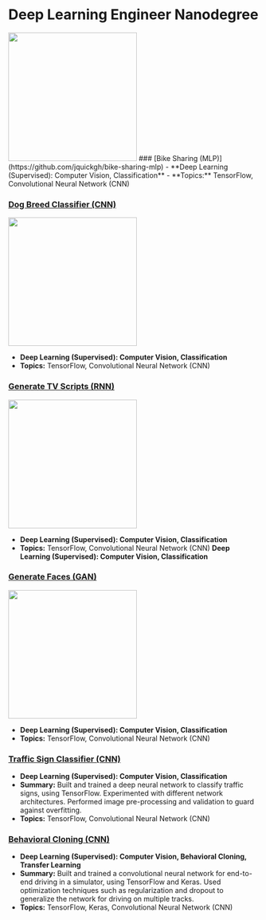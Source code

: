 # Deep Learning Engineer Nanodegree


<img src="https://github.com/jquickgh/bike-sharing-mlp/blob/master/bike-sharing.jpg" width="258">
### [Bike Sharing (MLP)](https://github.com/jquickgh/bike-sharing-mlp)
- **Deep Learning (Supervised): Computer Vision, Classification**
- **Topics:** TensorFlow, Convolutional Neural Network (CNN)
 
### [Dog Breed Classifier (CNN)](https://github.com/jquickgh/dog-breed-classifier-cnn)
<img src="https://github.com/jquickgh/dog-breed-classifier-cnn/blob/master/dog-breed.jpg" width="258"> 

- **Deep Learning (Supervised): Computer Vision, Classification**
- **Topics:** TensorFlow, Convolutional Neural Network (CNN)
  
### [Generate TV Scripts (RNN)](https://github.com/jquickgh/generate-tv-scripts-rnn)
 <img src="https://github.com/jquickgh/generate-tv-scripts-rnn/blob/master/generate-tv-scripts.jpg" width="258">

- **Deep Learning (Supervised): Computer Vision, Classification**
- **Topics:** TensorFlow, Convolutional Neural Network (CNN)
  **Deep Learning (Supervised): Computer Vision, Classification**
 
### [Generate Faces (GAN)](https://github.com/jquickgh/generate-faces-gan)
<img src="https://github.com/jquickgh/generate-faces-gan/blob/master/generate-faces.jpg" width="258">

- **Deep Learning (Supervised): Computer Vision, Classification**
- **Topics:** TensorFlow, Convolutional Neural Network (CNN)
 
 
 
 
### [Traffic Sign Classifier (CNN)](https://github.com/jquickgh/traffic-sign-classifier-cnn)
 - **Deep Learning (Supervised): Computer Vision, Classification**
 - **Summary:** Built and trained a deep neural network to classify traffic signs, using TensorFlow. Experimented with different network architectures. Performed image pre-processing and validation to guard against overfitting.
 - **Topics:** TensorFlow, Convolutional Neural Network (CNN)
 
### [Behavioral Cloning (CNN)](https://github.com/jquickgh/behavioral-cloning-cnn)
 - **Deep Learning (Supervised): Computer Vision, Behavioral Cloning, Transfer Learning**
 - **Summary:** Built and trained a convolutional neural network for end-to-end driving in a simulator, using TensorFlow and Keras. Used optimization techniques such as regularization and dropout to generalize the network for driving on multiple tracks.
 - **Topics:** TensorFlow, Keras, Convolutional Neural Network (CNN)


 

 

